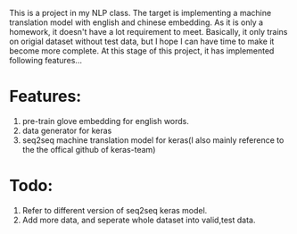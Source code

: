 This is a project in my NLP class. The target is implementing a machine translation model with english and chinese embedding. As it is only a homework, it doesn't have a lot requirement to meet.
Basically, it only trains on origial dataset without test data, but I hope I can have time to make it become more complete. 
At this stage of this project, it has implemented following features...

<h1>Features:</h1>

1.  pre-train glove embedding for english words.
2.  data generator for keras
3.  seq2seq machine translation model for keras(I also mainly reference to the the offical github of keras-team)

<h1>Todo:</h1>

1.  Refer to different version of seq2seq keras model.
2.  Add more data, and seperate whole dataset into valid,test data. 

